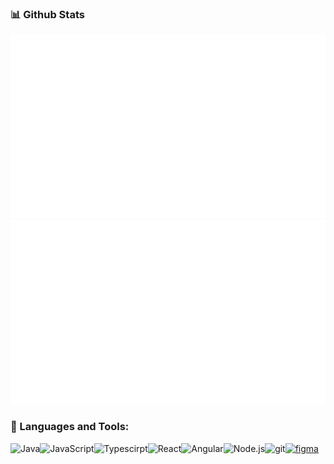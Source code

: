 ### 📊 Github Stats

<a href="https://github.com/jstrieb/github-stats">
<img src="https://github.com/leopoglia/leopoglia/blob/master/generated/overview.svg#gh-dark-mode-only" />
<img src="https://github.com/leopoglia/leopoglia/blob/master/generated/languages.svg#gh-dark-mode-only" />
</a>

### 🔨 Languages and Tools:

<a href="https://www.java.com" target="_blank"><img align="left" alt="Java" height ="42px" src="https://raw.githubusercontent.com/leopoglia/leopoglia/blob/main/imgs/java.svg"></a>
<a href="https://developer.mozilla.org/en-US/docs/Web/JavaScript" target="_blank"> <img align="left" alt="JavaScript" height ="42px"  src="https://raw.githubusercontent.com/leopoglia/leopoglia/blob/main/imgs/javascript.svg"> </a>
<a href="https://www.typescriptlang.org/" target="_blank"><img align="left" alt="Typescirpt" height ="42px" src="https://raw.githubusercontent.com/leopoglia/leopoglia/blob/main/imgs/typescript.svg"></a>
<a href="https://reactjs.org/" target="_blank"> <img align="left" alt="React" height ="42px" src="https://raw.githubusercontent.com/leopoglia/leopoglia/blob/main/imgs/react.svg"></a>
<a href="https://angular.io/" target="_blank"> <img align="left" alt="Angular" height ="42px" src="https://raw.githubusercontent.com/leopoglia/leopoglia/blob/main/imgs/angular.svg"></a>
<a href="https://nodejs.org" target="_blank"><img align="left" alt="Node.js" height ="42px" src="https://raw.githubusercontent.com/leopoglia/leopoglia/blob/main/imgs/node.svg"></a>
<a href="https://git-scm.com/" target="_blank"> <img src="https://raw.githubusercontent.com/leopoglia/github_readme_icons/blob/main/imgs/git-scm.svg" align="left" alt="git" height='42px'/> </a>
<a href="https://www.figma.com/" target="_blank"> <img src="https://raw.githubusercontent.com/leopoglia/leopoglia/blob/main/imgs/figma.svg" alt="figma" height='42px'/> </a>
